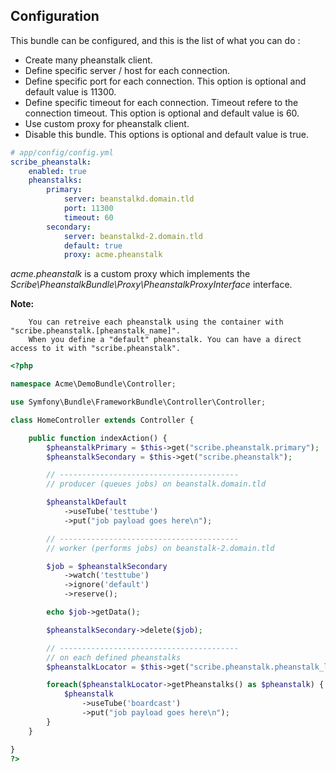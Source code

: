 ## Configuration

This bundle can be configured, and this is the list of what you can do :
* Create many pheanstalk client.
* Define specific server / host for each connection.
* Define specific port for each connection. This option is optional and default value is 11300.
* Define specific timeout for each connection. Timeout refere to the connection timeout. This option is optional and default value is 60.
* Use custom proxy for pheanstalk client.
* Disable this bundle. This options is optional and default value is true. 

``` yaml
# app/config/config.yml
scribe_pheanstalk:
    enabled: true
    pheanstalks:
        primary:
            server: beanstalkd.domain.tld
            port: 11300
            timeout: 60
        secondary:
            server: beanstalkd-2.domain.tld
            default: true
            proxy: acme.pheanstalk
```

*acme.pheanstalk* is a custom proxy which implements the *Scribe\PheanstalkBundle\Proxy\PheanstalkProxyInterface* interface.

**Note:**
```
    You can retreive each pheanstalk using the container with "scribe.pheanstalk.[pheanstalk_name]".
    When you define a "default" pheanstalk. You can have a direct access to it with "scribe.pheanstalk".
```

``` php
<?php

namespace Acme\DemoBundle\Controller;

use Symfony\Bundle\FrameworkBundle\Controller\Controller;

class HomeController extends Controller {

    public function indexAction() {
        $pheanstalkPrimary = $this->get("scribe.pheanstalk.primary");
        $pheanstalkSecondary = $this->get("scribe.pheanstalk");

        // ----------------------------------------
        // producer (queues jobs) on beanstalk.domain.tld

        $pheanstalkDefault
            ->useTube('testtube')
            ->put("job payload goes here\n");

        // ----------------------------------------
        // worker (performs jobs) on beanstalk-2.domain.tld

        $job = $pheanstalkSecondary
            ->watch('testtube')
            ->ignore('default')
            ->reserve();

        echo $job->getData();

        $pheanstalkSecondary->delete($job);

        // ----------------------------------------
        // on each defined pheanstalks
        $pheanstalkLocator = $this->get("scribe.pheanstalk.pheanstalk_locator");

        foreach($pheanstalkLocator->getPheanstalks() as $pheanstalk) {
            $pheanstalk
                ->useTube('boardcast')
                ->put("job payload goes here\n");
        }
    }

}
?>
```
